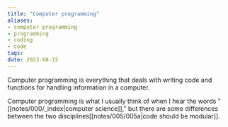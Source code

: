```yaml
---
title: "Computer programming"
aliases:
- computer programming
- programming
- coding
- code
tags:
date: 2023-08-15
---
```

Computer programming is everything that deals with writing code and functions for handling information in a computer.

Computer programming is what I usually think of when I hear the words "[[notes/000/_index|computer science]]," but there are some differences between the two disciplines[[notes/005/005a|code should be modular]].